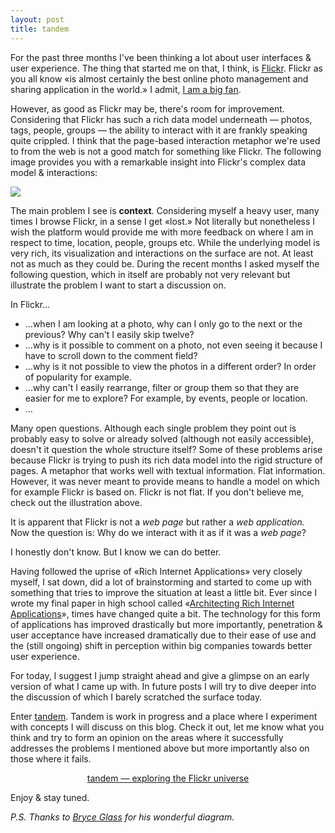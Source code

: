 ```yaml
---
layout: post
title: tandem
---
```

For the past three months I&#x27;ve been thinking a lot about user interfaces &amp; user experience. The thing that started me on that, I think, is <a href="http://flickr.com/">Flickr</a>. Flickr as you all know &laquo;is almost certainly the best online photo management and sharing application in the world.&raquo; I admit, <a href="http://flickr.com/photos/gasi/">I am a big fan</a>.

However, as good as Flickr may be, there&#x27;s room for improvement. Considering that Flickr has such a rich data model underneath &mdash; photos, tags, people, groups &mdash; the ability to interact with it are frankly speaking quite crippled. I think that the page-based interaction metaphor we&#x27;re used to from the web is not a good match for something like Flickr.  The following image provides you with a remarkable insight into Flickr&#x27;s complex data model &amp; interactions:

<a href="http://www.flickr.com/photos/bryce/58299511/" title="photo sharing"><img src="http://farm1.static.flickr.com/24/58299511_2bcff18db2.jpg" class="flickr-photo" /></a>

The main problem I see is <strong>context</strong>. Considering myself a heavy user, many times I browse Flickr, in a sense I get &laquo;lost.&raquo; Not literally but nonetheless I wish the platform would provide me with more feedback on where I am in respect to time, location, people, groups etc. While the underlying model is very rich, its visualization and interactions on the surface are not. At least not as much as they could be. During the recent months I asked myself the following question, which in itself are probably not very relevant but illustrate the problem I want to start a discussion on.

In Flickr&hellip;
<ul>
    <li>&hellip;when I am looking at a photo, why can I only go to the next or the previous? Why can&#x27;t I easily skip twelve?</li>
    <li>&hellip;why is it possible to comment on a photo, not even seeing it because I have to scroll down to the comment field?</li>
    <li>&hellip;why is it not possible to view the photos in a different order? In order of popularity for example.</li>
    <li>&hellip;why can&#x27;t I easily rearrange, filter or group them so that they are easier for me to explore? For example, by events, people or location.</li>
    <li>&hellip;</li>
</ul>
Many open questions. Although each single problem they point out is probably easy to solve or already solved (although not easily accessible), doesn&#x27;t it question the whole structure itself? Some of these problems arise because Flickr is trying to push its rich data model into the rigid  structure of pages. A metaphor that works well with textual information. Flat information. However, it was never meant to provide means to handle a model on which for example Flickr is based on. Flickr is not flat. If you don&#x27;t believe me, check out the illustration above.

It is apparent that Flickr is not a <em>web page</em> but rather a <em>web application.
</em>Now the question is: Why do we interact with it as if it was a <em>web page</em>?

I honestly don&#x27;t know. But I know we can do better.

Having followed the uprise of &laquo;Rich Internet Applications&raquo; very closely myself, I sat down, did a lot of brainstorming and started to come up with something that tries to improve the situation at least a little bit. Ever since I wrote my final paper in high school called &laquo;<a href="/publications/maturaarbeit/architecting-rich-internet-applications-paper-daniel-gasienica.pdf">Architecting Rich Internet Applications</a>&raquo;, times have changed quite a bit. The technology for this form of applications has improved drastically but more importantly, penetration &amp; user acceptance have increased dramatically due to their ease of use and the (still ongoing) shift in perception within big companies towards better user experience.

For today, I suggest I jump straight ahead and give a glimpse on an early version of what I came up with. In future posts I will try to dive deeper into the discussion of which I barely scratched the surface today.

Enter <a href="http://tandem.gasi.ch/">tandem</a>. Tandem is work in progress and a place where I experiment with concepts I will discuss on this blog. Check it out, let me know what you think and try to form an opinion on the areas where it successfully addresses the problems I mentioned above but more importantly also on those where it fails.
<p align="center"><a href="http://tandem.gasi.ch/">tandem &mdash; exploring the Flickr universe</a></p>
Enjoy &amp; stay tuned.

<em>P.S. Thanks to <a href="http://www.flickr.com/photos/bryce/" title="Bryce Glass">Bryce Glass</a> for his wonderful diagram.</em>
